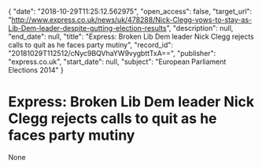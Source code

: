 {
  "date": "2018-10-29T11:25:12.562975", 
  "open_access": false, 
  "target_url": "http://www.express.co.uk/news/uk/478288/Nick-Clegg-vows-to-stay-as-Lib-Dem-leader-despite-gutting-election-results", 
  "description": null, 
  "end_date": null, 
  "title": "Express: Broken Lib Dem leader Nick Clegg rejects calls to quit as he faces party mutiny", 
  "record_id": "20181029T112512/cNyc9BQVhaYW9vygbttTxA==", 
  "publisher": "express.co.uk", 
  "start_date": null, 
  "subject": "European Parliament Elections 2014"
}

# Express: Broken Lib Dem leader Nick Clegg rejects calls to quit as he faces party mutiny

None